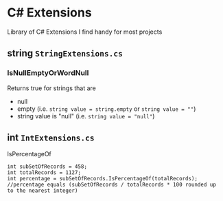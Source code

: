 # C# Extensions
Library of C# Extensions I find handy for most projects

## string ```StringExtensions.cs```

### IsNullEmptyOrWordNull
Returns true for strings that are
- null
- empty (i.e. ```string value = string.empty``` or ```string value = ""```)
- string value is "null" (i.e. ```string value = "null"```)

## int ```IntExtensions.cs```
IsPercentageOf
```
int subSetOfRecords = 458;
int totalRecords = 1127;
int percentage = subSetOfRecords.IsPercentageOf(totalRecords);
//percentage equals (subSetOfRecords / totalRecords * 100 rounded up to the nearest integer)
```
